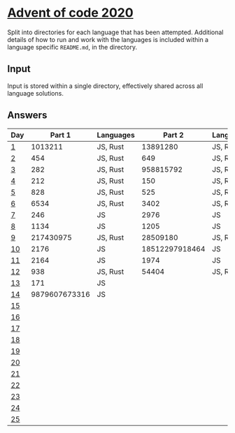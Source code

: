 # [Advent of code 2020](https://adventofcode.com/2020/)

Split into directories for each language that has been attempted. Additional
details of how to run and work with the languages is included within a language
specific `README.md`, in the directory.

## Input

Input is stored within a single directory, effectively shared across all
language solutions.

## Answers

| Day                                        | Part 1        | Languages | Part 2         | Languages |
| ---                                        | -------       | --------- | -------        | --------- |
| [1](https://adventofcode.com/2020/day/1)   | 1013211       | JS, Rust  | 13891280       | JS, Rust  |
| [2](https://adventofcode.com/2020/day/2)   | 454           | JS, Rust  | 649            | JS, Rust  |
| [3](https://adventofcode.com/2020/day/3)   | 282           | JS, Rust  | 958815792      | JS, Rust  |
| [4](https://adventofcode.com/2020/day/4)   | 212           | JS, Rust  | 150            | JS, Rust  |
| [5](https://adventofcode.com/2020/day/5)   | 828           | JS, Rust  | 525            | JS, Rust  |
| [6](https://adventofcode.com/2020/day/6)   | 6534          | JS, Rust  | 3402           | JS, Rust  |
| [7](https://adventofcode.com/2020/day/7)   | 246           | JS        | 2976           | JS        |
| [8](https://adventofcode.com/2020/day/8)   | 1134          | JS        | 1205           | JS        |
| [9](https://adventofcode.com/2020/day/9)   | 217430975     | JS, Rust  | 28509180       | JS, Rust  |
| [10](https://adventofcode.com/2020/day/10) | 2176          | JS        | 18512297918464 | JS        |
| [11](https://adventofcode.com/2020/day/11) | 2164          | JS        | 1974           | JS        |
| [12](https://adventofcode.com/2020/day/12) | 938           | JS, Rust  | 54404          | JS, Rust  |
| [13](https://adventofcode.com/2020/day/13) | 171           | JS        |                |           |
| [14](https://adventofcode.com/2020/day/14) | 9879607673316 | JS        |                |           |
| [15](https://adventofcode.com/2020/day/15) |               |           |                |           |
| [16](https://adventofcode.com/2020/day/16) |               |           |                |           |
| [17](https://adventofcode.com/2020/day/17) |               |           |                |           |
| [18](https://adventofcode.com/2020/day/18) |               |           |                |           |
| [19](https://adventofcode.com/2020/day/19) |               |           |                |           |
| [20](https://adventofcode.com/2020/day/20) |               |           |                |           |
| [21](https://adventofcode.com/2020/day/21) |               |           |                |           |
| [22](https://adventofcode.com/2020/day/22) |               |           |                |           |
| [23](https://adventofcode.com/2020/day/23) |               |           |                |           |
| [24](https://adventofcode.com/2020/day/24) |               |           |                |           |
| [25](https://adventofcode.com/2020/day/25) |               |           |                |           |
